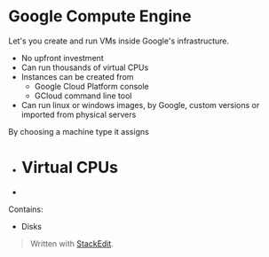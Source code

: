 
# Google Compute Engine

Let's you create and run VMs inside Google's infrastructure.
- No upfront investment
- Can run thousands of virtual CPUs
- Instances can be created from
	- Google Cloud Platform console
	- GCloud command line tool
- Can run linux or windows images, by Google, custom versions or imported from physical servers

By choosing a machine type it assigns
- # Virtual CPUs
- 

Contains: 
- Disks

> Written with [StackEdit](https://stackedit.io/).
<!--stackedit_data:
eyJoaXN0b3J5IjpbLTEwMzc5Nzk2NTBdfQ==
-->